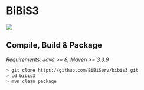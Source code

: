 # BiBiS3

[![](https://jitpack.io/v/BiBiServ/bibis3.svg)](https://jitpack.io/#BiBiServ/bibis3)

## Compile, Build & Package

*Requirements: Java >= 8, Maven >= 3.3.9*

~~~BASH
> git clone https://github.com/BiBiServ/bibis3.git
> cd bibis3
> mvn clean package
~~~
